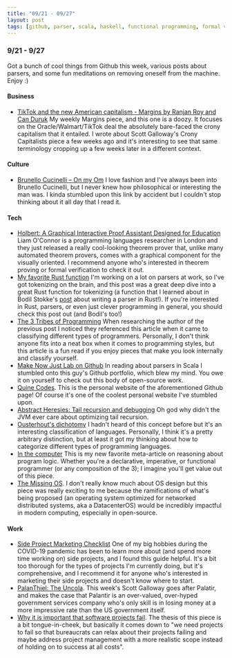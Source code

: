 ```yaml
---
title: "09/21 - 09/27"
layout: post
tags: [github, parser, scala, haskell, functional programming, formal verification, philosophy, programming languages]
---
```


### 9/21 - 9/27

Got a bunch of cool things from Github this week, various posts about parsers, and some fun meditations on removing oneself from the machine.  Enjoy :)

#### Business

* [TikTok and the new American capitalism - Margins by Ranjan Roy and Can Duruk](https://themargins.substack.com/p/tiktok-and-the-new-american-capitalism) My weekly Margins piece, and this one is a doozy.  It focuses on the Oracle/Walmart/TikTok deal the absolutely bare-faced the crony capitalism that it entailed.  I wrote about Scott Galloway's Crony Capitalists piece a few weeks ago and it's interesting to see that same terminology cropping up a few weeks later in a different context.  

#### Culture

* [Brunello Cucinelli – On my Om](https://om.co/2015/04/27/brunello-cucinelli-2/) I love fashion and I've always been into Brunello Cucinelli, but I never knew how philosophical or interesting the man was.  I kinda stumbled upon this link by accident but I couldn't stop thinking about it all day that I read it.

#### Tech

* [Holbert: A Graphical Interactive Proof Assistant Designed for Education](https://github.com/liamoc/holbert) Liam O'Connor is a programming languages researcher in London and they just released a really cool-looking theorem prover that, unlike many automated theorem provers, comes with a graphical component for the visually oriented.  I recommend anyone who's interested in theorem proving or formal verification to check it out.
* [My favorite Rust function](https://www.brandonsmith.ninja/blog/favorite-rust-function) I'm working on a lot on parsers at work, so I've got tokenizing on the brain, and this post was a great deep dive into a great Rust function for tokenizing (a function that I learned about in Bodil Stokke's [post](https://bodil.lol/parser-combinators/) about writing a parser in Rust!).  If you're interested in Rust, parsers, or even just clever programming in general, you should check this post out (and Bodil's too!)
* [The 3 Tribes of Programming](https://josephg.com/blog/3-tribes/) When researching the author of the previous post I noticed they referenced this article when it came to classifying different types of programmers.  Personally, I don't think anyone fits into a neat box when it comes to programming styles, but this article is a fun read if you enjoy pieces that make you look internally and classify yourself.
* [Make Now Just Lab on Github](https://github.com/MakeNowJust-Labo) In reading about parsers in Scala I stumbled onto this guy's Github portfolio, which blew my mind.  You owe it on yourself to check out this body of open-source work.
* [Quine Codes](https://quine.codes/).  This is the personal website of the aforementioned Github page!  Of course it's one of the coolest personal website I've stumbled upon.
* [Abstract Heresies: Tail recursion and debugging](https://funcall.blogspot.com/2011/03/tail-recursion-and-debugging.html)  Oh god why didn't the JVM ever care about optimizing tail recursion.
* [Ousterhout's dichotomy](https://en.wikipedia.org/wiki/Ousterhout's_dichotomy) I hadn't heard of this concept before but it's an interesting classification of languages.  Personally, I think it's a pretty arbitrary distinction, but at least it got my thinking about how to categorize different types of programming languages.  
* [In the computer](https://chris-martin.org/2020/in-the-computer) This is my new favorite meta-article on reasoning about program logic.  Whether you're a declarative, imperative, or functional programmer (or any composition of the 3); I imagine you'll get value out of this piece.
* [The Missing OS](http://addxorrol.blogspot.com/2020/07/the-missing-os.html). I don't really know much about OS design but this piece was really exciting to me because the ramifications of what's being proposed (an operating system optimized for networked distributed systems, aka a DatacenterOS) would be incredibly impactful in modern computing, especially in open-source.

#### Work

* [Side Project Marketing Checklist](https://github.com/portable-cto/side-project-marketing/blob/master/marketing-checklist.md) One of my big hobbies during the COVID-19 pandemic has been to learn more about (and spend more time working on) side projects, and I found this guide helpful.  It's a bit too thorough for the types of projects I'm currently doing, but it's comprehensive, and I recommend it for anyone who's interested in marketing their side projects and doesn't know where to start.
* [PalanThiel: The Uncola](https://www.profgalloway.com/palanthiel-the-uncola). This week's Scott Galloway goes after Palatir, and makes the case that Palantir is an over-valued, over-hyped government services company who's only skill is in losing money at a more impressive rate than the US government itself.
* [Why it is important that software projects fail](https://www.berglas.org/Articles/ImportantThatSoftwareFails/ImportantThatSoftwareFails.html). The thesis of this piece is a bit tongue-in-cheek, but basically it comes down to "we need projects to fail so that bureaucrats can relax about their projects failing and maybe address project management with a more realistic scope instead of holding on to success at all costs".
